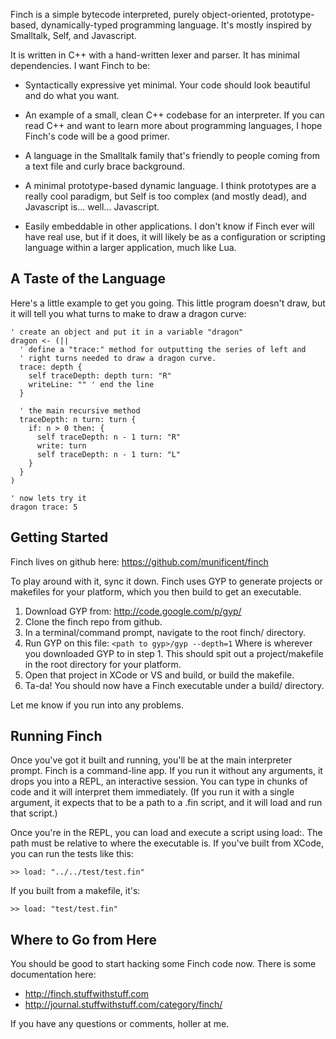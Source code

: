 Finch is a simple bytecode interpreted, purely object-oriented,
prototype-based, dynamically-typed programming language. It's mostly
inspired by Smalltalk, Self, and Javascript.

It is written in C++ with a hand-written lexer and parser. It has
minimal dependencies. I want Finch to be:

* Syntactically expressive yet minimal. Your code should look
  beautiful and do what you want.

* An example of a small, clean C++ codebase for an interpreter. If you
  can read C++ and want to learn more about programming languages, I
  hope Finch's code will be a good primer.

* A language in the Smalltalk family that's friendly to people coming
  from a text file and curly brace background.

* A minimal prototype-based dynamic language. I think prototypes are a
  really cool paradigm, but Self is too complex (and mostly dead), and
  Javascript is... well... Javascript.

* Easily embeddable in other applications. I don't know if Finch ever
  will have real use, but if it does, it will likely be as a
  configuration or scripting language within a larger application,
  much like Lua.


A Taste of the Language
-----------------------

Here's a little example to get you going. This little program doesn't
draw, but it will tell you what turns to make to draw a dragon curve:

    ' create an object and put it in a variable "dragon"
    dragon <- (||
      ' define a "trace:" method for outputting the series of left and
      ' right turns needed to draw a dragon curve.
      trace: depth {
        self traceDepth: depth turn: "R"
        writeLine: "" ' end the line
      }

      ' the main recursive method
      traceDepth: n turn: turn {
        if: n > 0 then: {
          self traceDepth: n - 1 turn: "R"
          write: turn
          self traceDepth: n - 1 turn: "L"
        }
      }
    )

    ' now lets try it
    dragon trace: 5


Getting Started
---------------

Finch lives on github here: https://github.com/munificent/finch

To play around with it, sync it down. Finch uses GYP to generate projects or
makefiles for your platform, which you then build to get an executable.

1. Download GYP from: http://code.google.com/p/gyp/
2. Clone the finch repo from github.
3. In a terminal/command prompt, navigate to the root finch/ directory.
4. Run GYP on this file: `<path to gyp>/gyp --depth=1`
   Where <path to gyp> is wherever you downloaded GYP to in step 1.
   This should spit out a project/makefile in the root directory for your
   platform.
5. Open that project in XCode or VS and build, or build the makefile.
6. Ta-da! You should now have a Finch executable under a build/ directory.

Let me know if you run into any problems.


Running Finch
-------------

Once you've got it built and running, you'll be at the main
interpreter prompt. Finch is a command-line app. If you run it without
any arguments, it drops you into a REPL, an interactive session. You
can type in chunks of code and it will interpret them immediately. (If
you run it with a single argument, it expects that to be a path to a
.fin script, and it will load and run that script.)

Once you're in the REPL, you can load and execute a script using
load:. The path must be relative to where the executable is. If you've
built from XCode, you can run the tests like this:

    >> load: "../../test/test.fin"

If you built from a makefile, it's:

    >> load: "test/test.fin"


Where to Go from Here
---------------------

You should be good to start hacking some Finch code now. There is some
documentation here:

* http://finch.stuffwithstuff.com
* http://journal.stuffwithstuff.com/category/finch/

If you have any questions or comments, holler at me.